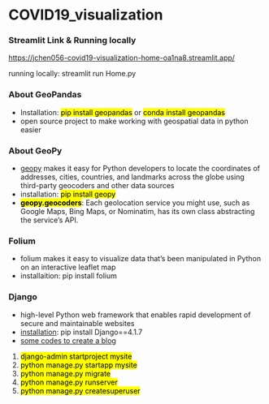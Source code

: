 # COVID19_visualization

### Streamlit Link & Running locally

https://jchen056-covid19-visualization-home-oa1na8.streamlit.app/

running locally: streamlit run Home.py

### About GeoPandas

- Installation: <mark>pip install geopandas</mark> or <mark>conda install geopandas</mark>
- open source project to make working with geospatial data in python easier

### About GeoPy

- [geopy](https://geopy.readthedocs.io/en/stable/#installation) makes it easy for Python developers to locate the coordinates of addresses, cities, countries, and landmarks across the globe using third-party geocoders and other data sources
- installation: <mark>pip install geopy</mark>
- **<mark>geopy.geocoders</mark>**: Each geolocation service you might use, such as Google Maps, Bing Maps, or Nominatim, has its own class abstracting the service’s API.

### Folium

- folium makes it easy to visualize data that’s been manipulated in Python on an interactive leaflet map
- installaition: pip install folium

### Django

- high-level Python web framework that enables rapid development of secure and maintainable websites
- [installation](https://www.djangoproject.com/download/): pip install Django==4.1.7
- [some codes to create a blog](https://djangocentral.com/building-a-blog-application-with-django/)

1. <mark>django-admin startproject mysite</mark>
2. <mark>python manage.py startapp mysite</mark>
3. <mark>python manage.py migrate</mark>
4. <mark>python manage.py runserver</mark>
5. <mark>python manage.py createsuperuser</mark>
